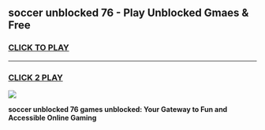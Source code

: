 
## soccer unblocked 76 - Play Unblocked Gmaes & Free
<h3>
<a href="https://news.freeplayer.one?title=soccer_unblocked_76&ref=16F">CLICK TO PLAY</a></h3>
<hr>

<h3>
<a href="https://news.freeplayer.one?title=soccer_unblocked_76&ref=16F">CLICK 2 PLAY</a>
  
</h3>

<a href="https://news.freeplayer.one?title=soccer_unblocked_76&ref=16F/"><img src="https://clearcache.store/games.png"></a>


**soccer unblocked 76 games unblocked: Your Gateway to Fun and Accessible Online Gaming**
